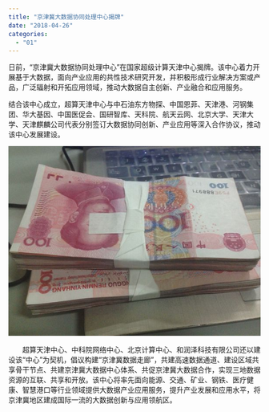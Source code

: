 ```yaml
---
title: "京津冀大数据协同处理中心揭牌"
date: "2018-04-26"
categories: 
  - "01"
---
```


日前，“京津冀大数据协同处理中心”在国家超级计算天津中心揭牌。该中心着力开展基于大数据，面向产业应用的共性技术研究开发，并积极形成行业解决方案或产品，广泛辐射和开拓应用领域，推动大数据自主创新、产业融合和应用服务。

结合该中心成立，超算天津中心与中石油东方物探、中国恩菲、天津港、河钢集团、华大基因、中国医促会、国研智库、天科院、航天云网、北京大学、天津大学、天津麒麟公司代表分别签订大数据协同创新、产业应用等深入合作协议，推动该中心发展建设。

![](images/20180426004036-63.jpg)

　　超算天津中心、中科院网络中心、北京计算中心、和润泽科技有限公司还以建设该“中心”为契机，倡议构建“京津冀数据走廊”，共建高速数据通道、建设区域共享骨干节点、共建京津冀大数据中心体系、共促京津冀大数据合作，实现三地数据资源的互联、共享和开放。该中心将率先面向能源、交通、矿业、钢铁、医疗健康、智慧港口等行业领域提供大数据产业应用服务，提升产业发展和应用水平，将京津冀地区建成国际一流的大数据创新与应用领航区。
